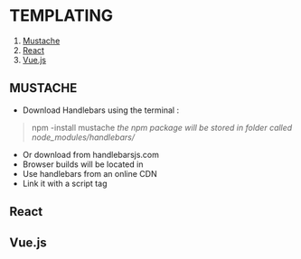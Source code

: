 # TEMPLATING
1. [Mustache](#MUSTACHE)
1. [React](#React)
1. [Vue.js](#Vue\.js)
## MUSTACHE
* Download Handlebars using the terminal :
> npm -install mustache
*the npm package will be stored in folder called node_modules/handlebars/*

* Or download from handlebarsjs.com
* Browser builds will be located in
* Use handlebars from an online CDN
* Link it with a script tag
> <script>  src="node_modules/handlebars/dist/handlebars.js"></script>

## React


## Vue.js
